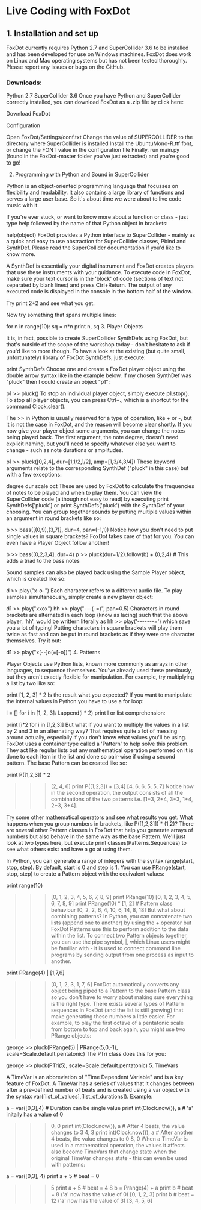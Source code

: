 # Live Coding with FoxDot

## 1. Installation and set up

FoxDot currently requires Python 2.7 and SuperCollider 3.6 to be installed and has been developed for use on Windows machines. FoxDot does work on Linux and Mac operating systems but has not been tested thoroughly. Please report any issues or bugs on the GitHub.

### Downloads:

Python 2.7
SuperCollider 3.6
Once you have Python and SuperCollider correctly installed, you can download FoxDot as a .zip file by click here:

Download FoxDot

Configuration

Open FoxDot/Settings/conf.txt
Change the value of SUPERCOLLIDER to the directory where SuperCollider is installed
Install the UbuntuMono-R.ttf font, or change the FONT value in the configuration file
Finally, run main.py (found in the FoxDot-master folder you've just extracted) and you're good to go!

2. Programming with Python and Sound in SuperCollider

Python is an object-oriented programming language that focusses on flexibility and readability. It also contains a large library of functions and serves a large user base. So it's about time we were about to live code music with it.

If you're ever stuck, or want to know more about a function or class - just type help followed by the name of that Python object in brackets:

help(object)
FoxDot provides a Python interface to SuperCollider - mainly as a quick and easy to use abstraction for SuperCollider classes, Pbind and SynthDef. Please read the SuperCollider documentation if you'd like to know more.

A SynthDef is essentially your digital instrument and FoxDot creates players that use these instruments with your guidance. To execute code in FoxDot, make sure your text cursor is in the 'block' of code (sections of text not separated by blank lines) and press Ctrl+Return. The output of any executed code is displayed in the console in the bottom half of the window.

Try print 2+2 and see what you get.

Now try something that spans multiple lines:

for n in range(10):
    sq = n*n
    print n, sq 
3. Player Objects

It is, in fact, possible to create SuperCollider SynthDefs using FoxDot, but that's outside of the scope of the workshop today - don't hesitate to ask if you'd like to more though. To have a look at the existing (but quite small, unfortunately) library of FoxDot SynthDefs, just execute:

print SynthDefs
Choose one and create a FoxDot player object using the double arrow syntax like in the example below. If my chosen SynthDef was "pluck" then I could create an object "p1":

p1 >> pluck()
To stop an individual player object, simply execute p1.stop(). To stop all player objects, you can press Ctrl+., which is a shortcut for the command Clock.clear().

The >> in Python is usually reserved for a type of operation, like + or -, but it is not the case in FoxDot, and the reason will become clear shortly. If you now give your player object some arguments, you can change the notes being played back. The first argument, the note degree, doesn't need explicit naming, but you'll need to specify whatever else you want to change - such as note durations or amplitudes.

p1 >> pluck([0,2,4], dur=[1,1/2,1/2], amp=[1,3/4,3/4])
These keyword arguments relate to the corresponding SynthDef ("pluck" in this case) but with a few exceptions:

degree
dur
scale
oct
These are used by FoxDot to calculate the frequencies of notes to be played and when to play them. You can view the SuperCollider code (although not easy to read) by executing print SynthDefs['pluck'] or print SynthDefs('pluck') with the SynthDef of your choosing. You can group together sounds by putting multiple values within an argument in round brackets like so:

b >> bass([(0,9),(3,7)], dur=4, pan=(-1,1))
Notice how you don't need to put single values in square brackets? FoxDot takes care of that for you. You can even have a Player Object follow another!

b >> bass([0,2,3,4], dur=4)
p >> pluck(dur=1/2).follow(b) + (0,2,4) # This adds a triad to the bass notes

Sound samples can also be played back using the Sample Player object, which is created like so:

d >> play("x-o-")
Each character refers to a different audio file. To play samples simultaneously, simply create a new player object:

d1 >> play("xxox")
hh >> play("---(-=)", pan=0.5)
Characters in round brackets are alternated in each loop (know as lacing) such that the above player, 'hh', would be writtern literally as hh >> play('-------=') which save you a lot of typing! Putting characters in square brackets will play them twice as fast and can be put in round brackets as if they were one character themselves. Try it out:

d1 >> play("x[--]o(=[-o])")
4. Patterns

Player Objects use Python lists, known more commonly as arrays in other languages, to sequence themselves. You've already used these previously, but they aren't exactly flexible for manipulation. For example, try multiplying a list by two like so:

print [1, 2, 3] * 2
Is the result what you expected? If you want to manipulate the internal values in Python you have to use a for loop:

l = []
for i in [1, 2, 3]:
    l.append(i * 2)
print l
or list comprehension:

print [i*2 for i in [1,2,3]]
But what if you want to multiply the values in a list by 2 and 3 in an alternating way? That requires quite a lot of messing around actually, especially if you don't know what values you'll be using. FoxDot uses a container type called a 'Pattern' to help solve this problem. They act like regular lists but any mathematical operation performed on it is done to each item in the list and done so pair-wise if using a second pattern. The base Pattern can be created like so:

print P([1,2,3]) * 2
>>> [2, 4, 6]
print P([1,2,3]) + [3,4]
>>> [4, 6, 6, 5, 5, 7]
Notice how in the second operation, the output consists of all the combinations of the two patterns i.e. [1+3, 2+4, 3+3, 1+4, 2+3, 3+4].

Try some other mathematical operators and see what results you get.
What happens when you group numbers in brackets, like P([1,2,3]]) * (1,2)?
There are several other Pattern classes in FoxDot that help you generate arrays of numbers but also behave in the same way as the base Pattern. We'll just look at two types here, but execute print classes(Patterns.Sequences) to see what others exist and have a go at using them.

In Python, you can generate a range of integers with the syntax range(start, stop, step). By default, start is 0 and step is 1. You can use PRange(start, stop, step) to create a Pattern object with the equivalent values:

print range(10)
>>> [0, 1, 2, 3, 4, 5, 6, 7, 8, 9]
print PRange(10)
>>> [0, 1, 2, 3, 4, 5, 6, 7, 8, 9]
print PRange(10) * [1, 2]           # Pattern class behaviour
>>> [0, 2, 2, 6, 4, 10, 6, 14, 8, 18]
But what about combining patterns? In Python, you can concatenate two lists (append one to another) by using the + operator but FoxDot Patterns use this to perform addition to the data within the list. To connect two Pattern objects together, you can use the pipe symbol, |, which Linux users might be familiar with - it is used to connect command line programs by sending output from one process as input to another.

print PRange(4) | [1,7,6]
>>> [0, 1, 2, 3, 1, 7, 6]
FoxDot automatically converts any object being piped to a Pattern to the base Pattern class so you don't have to worry about making sure everything is the right type. There exists several types of Pattern sequences in FoxDot (and the list is still growing) that make generating these numbers a little easier. For example, to play the first octave of a pentatonic scale from bottom to top and back again, you might use two PRange objects:

george >> pluck(PRange(5) | PRange(5,0,-1), scale=Scale.default.pentatonic)
The PTri class does this for you:

george >> pluck(PTri(5), scale=Scale.default.pentatonic)
5. TimeVars

A TimeVar is an abbreviation of "Time Dependent Variable" and is a key feature of FoxDot. A TimeVar has a series of values that it changes between after a pre-defined number of beats and is created using a var object with the syntax var([list_of_values],[list_of_durations]). Example:

a = var([0,3],4)            # Duration can be single value
print int(Clock.now()), a   # 'a' initally has a value of 0
>>> 0, 0
print int(Clock.now()), a   # After 4 beats, the value changes to 3
>>> 4, 3
print int(Clock.now()), a   # After another 4 beats, the value changes to 0
>>> 8, 0
When a TimeVar is used in a mathematical operation, the values it affects also become TimeVars that change state when the original TimeVar changes state - this can even be used with patterns:

a = var([0,3], 4)
print a + 5         # beat = 0
>>> 5
print a + 5         # beat = 4
>>> 8
b = Prange(4) + a
print b             # beat = 8 ('a' now has the value of 0)
>>> [0, 1, 2, 3]
print b             # beat = 12 ('a'  now has the value of 3)
>>> [3, 4, 5, 6]